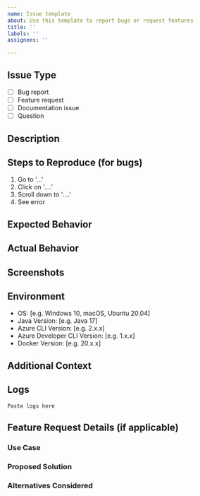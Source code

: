 ```yaml
---
name: Issue template
about: Use this template to report bugs or request features
title: ''
labels: ''
assignees: ''

---
```


## Issue Type
<!-- Please check one -->
- [ ] Bug report
- [ ] Feature request
- [ ] Documentation issue
- [ ] Question

## Description
<!-- Provide a clear and concise description of the issue -->

## Steps to Reproduce (for bugs)
<!-- Provide detailed steps to reproduce the issue -->
1. Go to '...'
2. Click on '....'
3. Scroll down to '....'
4. See error

## Expected Behavior
<!-- What you expected to happen -->

## Actual Behavior
<!-- What actually happened -->

## Screenshots
<!-- If applicable, add screenshots to help explain your problem -->

## Environment
<!-- Please complete the following information -->
- OS: [e.g. Windows 10, macOS, Ubuntu 20.04]
- Java Version: [e.g. Java 17]
- Azure CLI Version: [e.g. 2.x.x]
- Azure Developer CLI Version: [e.g. 1.x.x]
- Docker Version: [e.g. 20.x.x]

## Additional Context
<!-- Add any other context about the problem here -->

## Logs
<!-- If applicable, add relevant log outputs -->
```
Paste logs here
```

## Feature Request Details (if applicable)
<!-- Describe the feature you'd like to see -->

### Use Case
<!-- Describe your use case for this feature -->

### Proposed Solution
<!-- If you have ideas on how to implement this, please share -->

### Alternatives Considered
<!-- What alternatives have you considered? -->